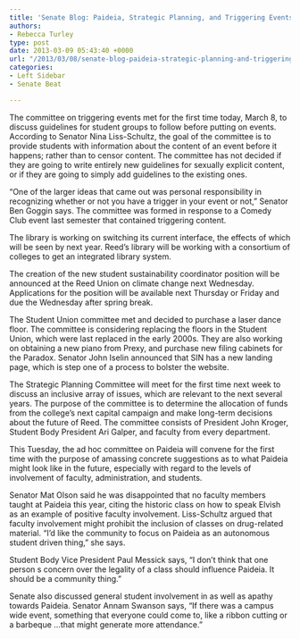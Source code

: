 ```yaml
---
title: 'Senate Blog: Paideia, Strategic Planning, and Triggering Events'
authors:
- Rebecca Turley
type: post
date: 2013-03-09 05:43:40 +0000
url: "/2013/03/08/senate-blog-paideia-strategic-planning-and-triggering-events/"
categories:
- Left Sidebar
- Senate Beat

---
```

The committee on triggering events met for the first time today, March 8, to discuss guidelines for student groups to follow before putting on events. According to Senator Nina Liss-Schultz, the goal of the committee is to provide students with information about the content of an event before it happens; rather than to censor content. The committee has not decided if they are going to write entirely new guidelines for sexually explicit content, or if they are going to simply add guidelines to the existing ones.

“One of the larger ideas that came out was personal responsibility in recognizing whether or not you have a trigger in your event or not,” Senator Ben Goggin says. The committee was formed in response to a Comedy Club event last semester that contained triggering content.

The library is working on switching its current interface, the effects of which will be seen by next year. Reed’s library will be working with a consortium of colleges to get an integrated library system.

The creation of the new student sustainability coordinator position will be announced at the Reed Union on climate change next Wednesday. Applications for the position will be available next Thursday or Friday and due the Wednesday after spring break.

The Student Union committee met and decided to purchase a laser dance floor. The committee is considering replacing the floors in the Student Union, which were last replaced in the early 2000s. They are also working on obtaining a new piano from Prexy, and purchase new filing cabinets for the Paradox. Senator John Iselin announced that SIN has a new landing page, which is step one of a process to bolster the website.

The Strategic Planning Committee will meet for the first time next week to discuss an inclusive array of issues, which are relevant to the next several years. The purpose of the committee is to determine the allocation of funds from the college&#8217;s next capital campaign and make long-term decisions about the future of Reed. The committee consists of President John Kroger, Student Body President Ari Galper, and faculty from every department.

This Tuesday, the ad hoc committee on Paideia will convene for the first time with the purpose of amassing concrete suggestions as to what Paideia might look like in the future, especially with regard to the levels of involvement of faculty, administration, and students.

Senator Mat Olson said he was disappointed that no faculty members taught at Paideia this year, citing the historic class on how to speak Elvish as an example of positive faculty involvement. Liss-Schultz argued that faculty involvement might prohibit the inclusion of classes on drug-related material. “I’d like the community to focus on Paideia as an autonomous student driven thing,” she says.

Student Body Vice President Paul Messick says, “I don’t think that one person s concern over the legality of a class should influence Paideia. It should be a community thing.”

Senate also discussed general student involvement in as well as apathy towards Paideia. Senator Annam Swanson says, “If there was a campus wide event, something that everyone could come to, like a ribbon cutting or a barbeque …that might generate more attendance.”